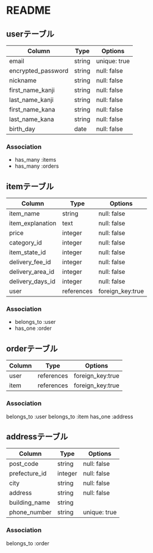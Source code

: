 # README

## userテーブル

| Column              | Type   | Options      |
| ----------------    | ------ | ------------ |
| email               | string | unique: true |
| encrypted_password  | string | null: false  |
| nickname            | string | null: false  |
| first_name_kanji    | string | null: false  |
| last_name_kanji     | string | null: false  |
| first_name_kana     | string | null: false  |
| last_name_kana      | string | null: false  |
| birth_day           | date   | null: false  |

### Association
- has_many :items
- has_many :orders

## itemテーブル

| Column           | Type       | Options           |
| -----------------| ---------- | ----------------- |
| item_name        | string     | null: false       |
| item_explanation | text       | null: false       |
| price            | integer    | null: false       |
| category_id      | integer    | null: false       |
| item_state_id    | integer    | null: false       |
| delivery_fee_id  | integer    | null: false       |
| delivery_area_id | integer    | null: false       |
| delivery_days_id | integer    | null: false       |
| user             | references | foreign_key:true  |

### Association

- belongs_to :user
- has_one :order

## orderテーブル

| Column           | Type       | Options           |
| -----------------| ---------- | ----------------- |
| user             | references | foreign_key:true  |
| item             | references | foreign_key:true  |


### Association

belongs_to :user
belongs_to :item
has_one :address

## addressテーブル

| Column           | Type       | Options           |
| -----------------| ---------- | ----------------- |
| post_code        | string     | null: false       |
| prefecture_id    | integer    | null: false       |
| city             | string     | null: false       |
| address          | string     | null: false       |
| building_name    | string     |                   |
| phone_number     | string     | unique: true      |


### Association

belongs_to :order
